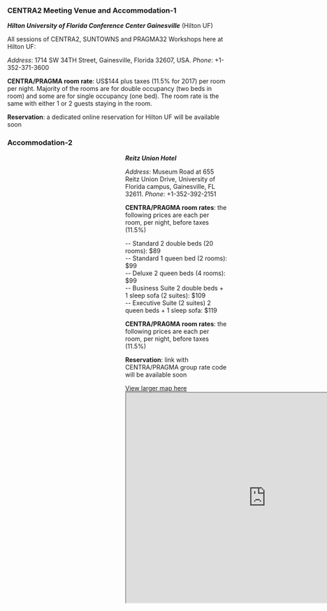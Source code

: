 
### CENTRA2 Meeting Venue and Accommodation-1

<strong><i> Hilton University of Florida Conference Center Gainesville</i></strong> (Hilton UF) <br />

All sessions of CENTRA2, SUNTOWNS and PRAGMA32 Workshops here at Hilton UF:

<i>Address</i>: 1714 SW 34TH Street, Gainesville, Florida 32607, USA. <i>Phone</i>: +1-352-371-3600

<strong> CENTRA/PRAGMA room rate</strong>: US$144 plus taxes (11.5% for 2017) per room per night. Majority of the rooms are for double occupancy (two beds in room) and some are for single occupancy (one bed). The room rate is the same with either 1 or 2 guests staying in the room. 

<strong>Reservation</strong>: a dedicated online reservation for Hilton UF will be available soon

### Accommodation-2

<p style="padding-left: 270px;"><strong><i> Reitz Union Hotel</i></strong><p>

<p style="padding-left: 270px;"><i>Address</i>: Museum Road at 655 Reitz Union Drive, University of Florida campus, Gainesville, FL 32611. <i>Phone</i>: +1-352-392-2151 </p>

<p style="padding-left: 270px;"><strong>CENTRA/PRAGMA room rates</strong>: the following prices are each per room, per night, before taxes (11.5%)</p>
<p style="padding-left: 270px;">-- Standard 2 double beds (20 rooms): $89<br />-- Standard 1 queen bed (2 rooms): $99<br />-- Deluxe 2 queen beds (4 rooms): $99<br />-- Business Suite 2 double beds + 1 sleep sofa (2 suites): $109<br />-- Executive Suite (2 suites) 2 queen beds + 1 sleep sofa: $119</p>

<p style="padding-left: 270px;"><strong>CENTRA/PRAGMA room rates</strong>: the following prices are each per room, per night, before taxes (11.5%)</p>

<p style="padding-left: 270px;"><strong>Reservation</strong>: link with CENTRA/PRAGMA group rate code will be available soon </p>

<p style="padding-left: 270px;"><a href="https://goo.gl/AjSyvS" target="_blank">View larger map here</a>
<iframe src="https://www.google.com/maps/d/embed?mid=1y8tewMB7Ku4CbS0yLdHUf7iQ4JU" width="640" height="480"></iframe> </p>
